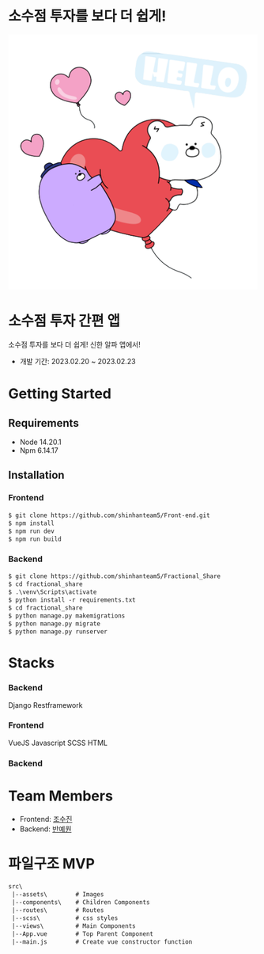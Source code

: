 # 소수점 투자를 보다 더 쉽게!

<img src="/src/assets/characters/character1.png" width="700">

# 소수점 투자 간편 앱

소수점 투자를 보다 더 쉽게! 신한 알파 앱에서!

- 개발 기간: 2023.02.20 ~ 2023.02.23

# Getting Started

## Requirements

- Node 14.20.1
- Npm 6.14.17

## Installation

### Frontend

```shell
$ git clone https://github.com/shinhanteam5/Front-end.git
$ npm install
$ npm run dev
$ npm run build
```

### Backend

```shell
$ git clone https://github.com/shinhanteam5/Fractional_Share
$ cd fractional_share
$ .\venv\Scripts\activate
$ python install -r requirements.txt
$ cd fractional_share
$ python manage.py makemigrations
$ python manage.py migrate
$ python manage.py runserver
```

# Stacks

### Backend

Django Restframework

### Frontend

VueJS
Javascript
SCSS
HTML

### Backend

# Team Members

- Frontend: [조수진](https://github.com/sujinjwa)
- Backend: [반예원](https://github.com/yewonbahn)

# 파일구조 MVP

```shell
src\
 |--assets\        # Images
 |--components\    # Children Components
 |--routes\        # Routes
 |--scss\          # css styles
 |--views\         # Main Components
 |--App.vue        # Top Parent Component
 |--main.js        # Create vue constructor function
```
